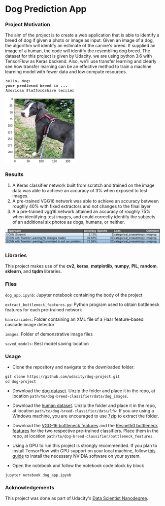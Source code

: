 [//]: # (Image References)

[image1]: ./images/sample_dog_output.png "Sample Output"

# Dog Prediction App

### Project Motivation

The aim of the project is to create a web application that is able to identify a breed of dog if given a photo or image as input. Given an image of a dog, the algorithm will identify an estimate of the canine's breed. If supplied an image of a human, the code will identify the resembling dog breed.
The dataset for this project is given by Udacity. we are using python 3.6 with TensorFlow as Keras backend. Also, we'll use transfer learning and clearly see how transfer learning can be an effective method to train a machine learning model with fewer data and low compute resources.

![Sample Output][image1]

### Results
1. A Keras classifier network built from scratch and trained on the image data was able to achieve an accuracy of 3% when exposed to test images. 
2. A pre-trained VGG16 network was able to achieve an accuracy between roughly 40% with fixed extractors and not changes to the final layer
3. A a pre-trained vgg16 network attained an accuracy of roughly 75% when identifying test images, and could correctly identify the subjects of an additional six photos as dogs, humans, or neither.

![Image description](RESULTS.png)

### Libraries

This project makes use of the **cv2**, **keras**, **matplotlib**, **numpy**, **PIL**, **random**, **sklearn**, and **tqdm** libraries.

### Files

`dog_app.ipynb`: Jupyter notebook containing the body of the project

`extract_bottleneck_features.py`: Python program used to obtain bottleneck features for each pre-trained network

`haarcascades`: Folder containing an XML file of a Haar feature-based cascade image detector

`images`: Folder of demonstrative image files

`saved_models`: Best model saving location

### Usage

- Clone the repository and navigate to the downloaded folder:
```	
git clone https://github.com/udacity/dog-project.git
cd dog-project
```

- Download the [dog dataset](https://s3-us-west-1.amazonaws.com/udacity-aind/dog-project/dogImages.zip).  Unzip the folder and place it in the repo, at location `path/to/dog-breed-classifier/data/dog_images`. 

- Download the [human dataset](https://s3-us-west-1.amazonaws.com/udacity-aind/dog-project/lfw.zip).  Unzip the folder and place it in the repo, at location `path/to/dog-breed-classifier/data/lfw`.  If you are using a Windows machine, you are encouraged to use [7zip](http://www.7-zip.org/) to extract the folder. 

- Download the [VGG-16 bottleneck features](https://s3-us-west-1.amazonaws.com/udacity-aind/dog-project/DogVGG16Data.npz) and the [Resnet50 bottleneck features](https://s3-us-west-1.amazonaws.com/udacity-aind/dog-project/DogResnet50Data.npz) for the two respective pre-trained classifiers.  Place them in the repo, at location `path/to/dog-breed-classifier/bottleneck_features`.

- Using a GPU to run this project is strongly recommended. If you plan to install TensorFlow with GPU support on your local machine, follow [this guide](https://www.tensorflow.org/install/) to install the necessary NVIDIA software on your system. 
- Open the notebook and follow the notebook code block by block
```
jupyter notebook dog_app.ipynb
```


### Acknowledgements

This project was done as part of Udacity's [Data Scientist Nanodegree](https://www.udacity.com/course/data-scientist-nanodegree--nd025). 
